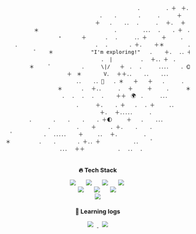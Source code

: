 
<div align="center">
  <p align="center">
<!--     <img src="https://media.giphy.com/media/fsvV4iLHI9j5Rw2LRh/giphy-downsized-large.gif"> -->
    <pre>
ㅤㅤㅤㅤㅤㅤㅤㅤㅤㅤㅤㅤㅤㅤㅤㅤㅤㅤㅤㅤㅤㅤㅤㅤㅤㅤㅤㅤ．ㅤㅤㅤㅤㅤ．＋ㅤ＋．ㅤ．ㅤ＋．ㅤ
ㅤㅤㅤㅤㅤㅤㅤㅤㅤㅤㅤㅤㅤㅤㅤㅤㅤㅤㅤㅤ．ㅤㅤ．ㅤㅤㅤㅤ．ㅤㅤㅤ．ㅤㅤㅤ＋ㅤㅤㅤ＋ㅤ．．ㅤ
ㅤㅤㅤㅤㅤㅤㅤㅤㅤㅤㅤㅤㅤㅤㅤㅤㅤㅤㅤ＋ㅤㅤ．ㅤㅤ．．ㅤ．ㅤㅤㅤ．ㅤ＋．ㅤ＋ㅤㅤ．＊．ㅤㅤ
ㅤㅤㅤㅤㅤㅤ＊ㅤㅤㅤㅤㅤㅤㅤㅤㅤㅤㅤㅤㅤㅤㅤㅤ．ㅤㅤㅤㅤㅤ．．．ㅤ．ㅤㅤ．＋ㅤ．ㅤㅤㅤㅤ．
ㅤㅤㅤㅤㅤㅤㅤㅤㅤㅤㅤ﹡ㅤㅤㅤㅤ＋ㅤㅤㅤㅤ．ㅤ．ㅤㅤㅤ．．＋ㅤㅤㅤ＋ㅤㅤㅤ．ㅤㅤㅤ．ㅤㅤㅤ
ㅤㅤ．ㅤㅤㅤㅤㅤㅤㅤㅤㅤㅤㅤㅤㅤㅤㅤㅤ．ㅤ．ㅤㅤㅤㅤ．＋．ㅤㅤ＋＊ㅤㅤㅤㅤㅤ．ㅤㅤㅤㅤㅤㅤ
ㅤㅤㅤㅤㅤㅤ゜ㅤㅤ＊ㅤㅤㅤㅤ   ㅤㅤ"I'm exploring!"ㅤㅤ．ㅤㅤ＋．ㅤ．．＋ㅤㅤ．ㅤ．ㅤㅤ．ㅤㅤ
ㅤㅤㅤㅤㅤㅤㅤㅤㅤㅤㅤㅤㅤ ㅤㅤㅤㅤ ㅤㅤ． |ㅤㅤㅤㅤㅤㅤ．ㅤ＋．．＋ㅤ．ㅤㅤㅤ．．ㅤㅤㅤㅤㅤ
ㅤㅤㅤㅤㅤ＊ㅤㅤㅤ゜ㅤㅤㅤㅤㅤㅤ．ㅤㅤㅤ\|/ㅤㅤ＋ㅤ．ㅤ．ㅤㅤㅤ．．．．ㅤㅤ．🌞ㅤㅤㅤㅤ
ㅤㅤㅤㅤㅤㅤㅤㅤㅤㅤㅤㅤㅤ＋ㅤ＊ㅤ ㅤㅤㅤV．ㅤ＋＋．．ㅤㅤ．．ㅤㅤ．．．ㅤㅤㅤㅤㅤㅤㅤㅤ
ㅤㅤㅤㅤㅤㅤㅤㅤㅤㅤㅤㅤㅤㅤㅤ．．ㅤㅤ．．🚀ㅤㅤ．＊ㅤㅤ＋ㅤㅤ＋ㅤㅤ．ㅤㅤㅤ．ㅤㅤㅤㅤ．ㅤ
ㅤㅤㅤㅤㅤㅤㅤㅤㅤㅤㅤ＊ㅤㅤㅤㅤ．ㅤ＋．．ㅤㅤㅤ．ㅤ＋ㅤㅤㅤ＋ㅤㅤㅤ．ㅤㅤㅤ＊ㅤㅤㅤㅤㅤㅤ
ㅤㅤㅤㅤㅤㅤㅤㅤㅤㅤㅤㅤ．ㅤ．ㅤ．ㅤ．ㅤ．ㅤㅤ＋＋ㅤ🌍ㅤ．ㅤㅤㅤ．．．ㅤㅤㅤㅤㅤㅤㅤㅤㅤㅤㅤ
ㅤㅤㅤㅤㅤㅤㅤㅤㅤㅤㅤㅤㅤㅤㅤ．ㅤㅤㅤ＋．ㅤㅤ．＋ㅤㅤ．ㅤ．＋ㅤㅤㅤ．．ㅤㅤㅤㅤㅤㅤㅤㅤㅤ
ㅤㅤㅤㅤㅤㅤㅤㅤㅤㅤㅤㅤㅤㅤㅤㅤㅤㅤㅤㅤ＋．ㅤ＋．．．．．ㅤㅤㅤ．ㅤㅤㅤㅤㅤㅤㅤㅤㅤㅤㅤㅤ
ㅤㅤㅤㅤㅤ．ㅤㅤㅤㅤ．ㅤㅤ．ㅤㅤ．ㅤㅤ．＋🌓ㅤㅤㅤ＋ㅤㅤ．ㅤㅤ．．．ㅤㅤㅤㅤㅤㅤㅤㅤㅤㅤㅤ
ㅤㅤㅤㅤㅤㅤㅤㅤㅤ．ㅤㅤㅤㅤㅤ．ㅤㅤ＋ㅤㅤㅤ．＋．ㅤㅤ．ㅤㅤ．ㅤㅤㅤㅤㅤㅤㅤㅤㅤㅤㅤㅤㅤㅤ
ㅤ゜ㅤㅤㅤㅤㅤㅤ．ㅤ．．．．．ㅤㅤ＋ㅤㅤㅤ．．ㅤ＋．ㅤㅤㅤㅤㅤ．ㅤㅤㅤㅤㅤㅤㅤㅤㅤㅤㅤㅤㅤ
＊ㅤㅤㅤㅤㅤㅤ．ㅤㅤ．ㅤㅤㅤㅤ．＋．．＋ㅤㅤㅤㅤㅤㅤㅤ．．ㅤㅤ゜ㅤㅤㅤㅤㅤㅤㅤㅤㅤㅤㅤㅤㅤ
ㅤㅤㅤㅤㅤㅤㅤㅤㅤㅤ．．．ㅤ＋＋ㅤㅤㅤㅤㅤㅤㅤ．ㅤ．．ㅤ．ㅤㅤㅤㅤㅤㅤㅤㅤ
 </pre>
  </p>
    
  ### 🔥 Tech Stack
    
<img src="https://img.shields.io/badge/Java-007396?style=for-the-badge&logo=Java&logoColor=white" style="height : auto; margin-left : 10px; margin-right : 10px;"/></a>&nbsp;
<img src="https://img.shields.io/badge/SpringFramework-6DB33F?style=for-the-badge&logo=Spring&logoColor=white" style="height : auto; margin-left : 10px; margin-right : 10px;"/></a>&nbsp;
<img src="https://img.shields.io/badge/SpringBoot-6DB33F?style=for-the-badge&logo=springboot&logoColor=white" style="height : auto; margin-left : 10px; margin-right : 10px;"/></a>&nbsp;
<img src="https://img.shields.io/badge/MySQL-4479A1?style=for-the-badge&logo=MySQL&logoColor=white" style="height : auto; margin-left : 10px; margin-right : 10px;"/></a>&nbsp;
<br>
<img src="https://img.shields.io/badge/HTML5-E34F26?style=for-the-badge&logo=HTML5&logoColor=white" style="height : auto; margin-left : 10px; margin-right : 10px;"/></a>&nbsp;
<img src="https://img.shields.io/badge/CSS3-1572B6?style=for-the-badge&logo=CSS3&logoColor=white" style="height : auto; margin-left : 10px; margin-right : 10px;"/></a>&nbsp;
<img src="https://img.shields.io/badge/JavaScript-F7DF1E?style=for-the-badge&logo=JavaScript&logoColor=white" style="height : auto; margin-left : 10px; margin-right : 10px;"/></a>&nbsp;
  <br>
  <img src="https://img.shields.io/badge/github-181717?style=for-the-badge&logo=github&logoColor=white"  style="height : auto; margin-left : 10px; margin-right : 10px;"/>

    
 <p>
   
   ### 🌱 Learning logs
   
   <a href="https://new-pow.notion.site/444a0f78843b4ef7b4c477ffd7da222c?v=176f6517fe3e40dba1a898756224b609" target="_blank">
      <img src="https://img.shields.io/badge/TIL-000000?style=for-the-badge&logo=notion&logoColor=white"   style="height : auto; margin-left : 10px; margin-right : 10px;"/>
    </a>
 <a href="https://new-pow.tistory.com/" target="_blank">
    <img src="https://img.shields.io/badge/Blog-000000?style=for-the-badge&logo=Tistory&logoColor=white"   style="height : auto; margin-left : 10px; margin-right : 10px;"/>
  </a>
 </p>
</div>

  
<!--
**new-pow/new-pow** is a ✨ _special_ ✨ repository because its `README.md` (this file) appears on your GitHub profile.

Here are some ideas to get you started:

- 🔭 I’m currently working on ...
- 
- 👯 I’m looking to collaborate on ...
- 🤔 I’m looking for help with ...
- 💬 Ask me about ...
- 📫 How to reach me: ...
- 😄 Pronouns: ...
- ⚡ Fun fact: ...
-->
